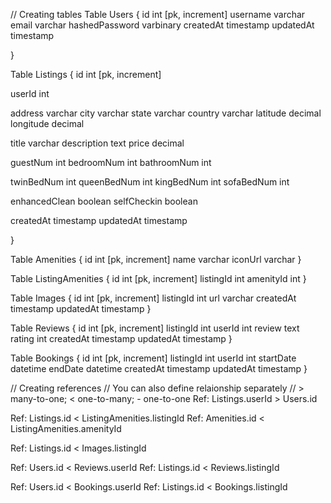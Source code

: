 // Creating tables
Table Users {
  id int [pk, increment] 
  username varchar
  email varchar
  hashedPassword varbinary
  createdAt timestamp
  updatedAt timestamp

}

Table Listings {
  id int [pk, increment]
  
  userId int
  
  address varchar
  city varchar
  state varchar
  country varchar
  latitude decimal
  longitude decimal
  
  title varchar
  description text
  price decimal
  
  guestNum int
  bedroomNum int
  bathroomNum int
  
  twinBedNum int
  queenBedNum int
  kingBedNum int
  sofaBedNum int
  
  enhancedClean boolean
  selfCheckin  boolean
  
  
  createdAt timestamp
  updatedAt timestamp

 }
 
 Table Amenities {
  id int [pk, increment] 
  name varchar
  iconUrl varchar
}


 Table ListingAmenities {
  id int [pk, increment] 
  listingId int
  amenityId int
}


 Table Images {
  id int [pk, increment] 
  listingId int
  url varchar
  createdAt timestamp
  updatedAt timestamp
}

 Table Reviews {
  id int [pk, increment] 
  listingId int
  userId int
  review text
  rating int
  createdAt timestamp
  updatedAt timestamp
}



 Table Bookings {
  id int [pk, increment] 
  listingId int
  userId int
  startDate datetime
  endDate datetime
  createdAt timestamp
  updatedAt timestamp
}

// Creating references
// You can also define relaionship separately
// > many-to-one; < one-to-many; - one-to-one
Ref: Listings.userId > Users.id

Ref: Listings.id < ListingAmenities.listingId
Ref: Amenities.id < ListingAmenities.amenityId

Ref: Listings.id < Images.listingId

Ref: Users.id < Reviews.userId
Ref: Listings.id < Reviews.listingId

Ref: Users.id < Bookings.userId
Ref: Listings.id < Bookings.listingId


